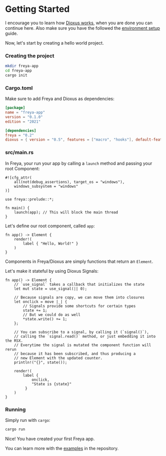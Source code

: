 # Getting Started

I encourage you to learn how [Dioxus works](https://dioxuslabs.com/learn/0.5/guide/your_first_component), when you are done you can continue here. Also make sure you have the followed the [environment setup](../setup.html) guide.

Now, let's start by creating a hello world project.

### Creating the project

```sh
mkdir freya-app
cd freya-app
cargo init
```

### Cargo.toml

Make sure to add Freya and Dioxus as dependencies:

```toml
[package]
name = "freya-app"
version = "0.1.0"
edition = "2021"

[dependencies]
freya = "0.2"
dioxus = { version = "0.5", features = ["macro", "hooks"], default-features = false }
```

### src/main.rs

In Freya, your run your app by calling a `launch` method and passing your root Component:

```rust, no_run
#![cfg_attr(
    all(not(debug_assertions), target_os = "windows"),
    windows_subsystem = "windows"
)]

use freya::prelude::*;

fn main() {
    launch(app); // This will block the main thread
}
```

Let's define our root component, called `app`:

```rust, no_run
fn app() -> Element {
    render!(
        label { "Hello, World!" }
    )
}
```

Components in Freya/Dioxus are simply functions that return an `Element`.

Let's make it stateful by using Dioxus Signals:

```rust, no_run
fn app() -> Element {
    // `use_signal` takes a callback that initializes the state
    let mut state = use_signal(|| 0); 

    // Because signals are copy, we can move them into closures
    let onclick = move |_| {
        // Signals provide some shortcuts for certain types
        state += 1;
        // But we could do as well
        *state.write() += 1;
    };

    // You can subscribe to a signal, by calling it (`signal()`), 
    // calling the `signal.read()` method, or just embedding it into the RSX.
    // Everytime the signal is mutated the component function will rerun
    // because it has been subscribed, and thus producing a 
    // new Element with the updated counter.
    println!("{}", state());

    render!(
        label { 
            onclick,
            "State is {state}"
         }
    )
}
```

### Running
Simply run with `cargo`:

```sh
cargo run
```

Nice! You have created your first Freya app. 

You can learn more with the [examples](https://github.com/marc2332/freya/tree/main/examples) in the repository.